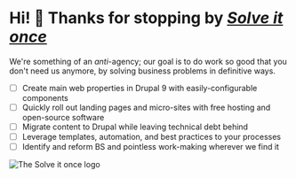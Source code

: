 # Hi! 👋 Thanks for stopping by _[Solve it once](https://solveitonce.com/)_

We're something of an _anti_-agency; our goal is to do work so good that you don't 
need us anymore, by solving business problems in definitive ways.

- [ ] Create main web properties in Drupal 9 with easily-configurable components
- [ ] Quickly roll out landing pages and micro-sites with free hosting and open-source software
- [ ] Migrate content to Drupal while leaving technical debt behind
- [ ] Leverage templates, automation, and best practices to your processes
- [ ] Identify and reform BS and pointless work-making wherever we find it

![The Solve it once logo](https://solveitonce.com/assets/images/required/apple-touch-icon.png.webp)

